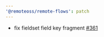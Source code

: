```yaml
---
'@remoteoss/remote-flows': patch
---
```


- fix fieldset field key fragment [#361](https://github.com/remoteoss/remote-flows/pull/361)
